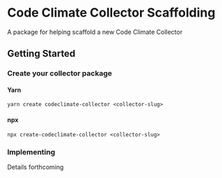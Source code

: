 # Code Climate Collector Scaffolding

A package for helping scaffold a new Code Climate Collector

## Getting Started

### Create your collector package

#### Yarn

`yarn create codeclimate-collector <collector-slug>`

#### npx

`npx create-codeclimate-collector <collector-slug>`

### Implementing

Details forthcoming
